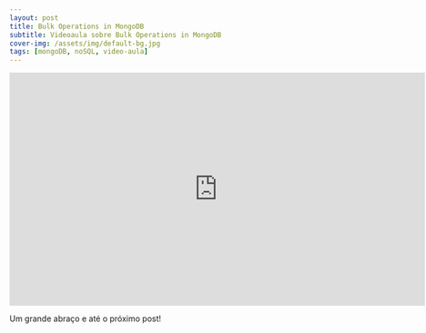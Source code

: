 ```yaml
---
layout: post
title: Bulk Operations in MongoDB
subtitle: Videoaula sobre Bulk Operations in MongoDB
cover-img: /assets/img/default-bg.jpg
tags: [mongoDB, noSQL, video-aula]
---
```


<iframe width="730" height="410" src="https://www.youtube-nocookie.com/embed/Dqi7OKeANV8" title="Videoaula sobre Bulk Operations in MongoDB" frameborder="0" allow="accelerometer; autoplay; encrypted-media; gyroscope; picture-in-picture" allowfullscreen></iframe>

Um grande abraço e até o próximo post!
